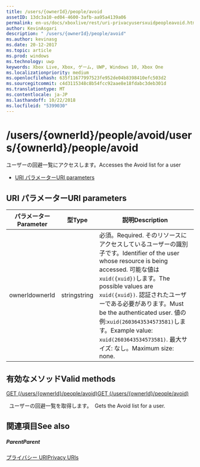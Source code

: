 ```yaml
---
title: /users/{ownerId}/people/avoid
assetID: 13dc3a10-ed04-4600-3afb-aa95a4139a06
permalink: en-us/docs/xboxlive/rest/uri-privacyusersxuidpeopleavoid.html
author: KevinAsgari
description: " /users/{ownerId}/people/avoid"
ms.author: kevinasg
ms.date: 20-12-2017
ms.topic: article
ms.prod: windows
ms.technology: uwp
keywords: Xbox Live, Xbox, ゲーム, UWP, Windows 10, Xbox One
ms.localizationpriority: medium
ms.openlocfilehash: 635f11677997523fe952de04b8398410efc503d2
ms.sourcegitcommit: c4d3115348c8b54fcc92aae8e18fdabc3deb301d
ms.translationtype: MT
ms.contentlocale: ja-JP
ms.lasthandoff: 10/22/2018
ms.locfileid: "5399030"
---
```

# <a name="usersowneridpeopleavoid"></a><span data-ttu-id="4b69f-104">/users/{ownerId}/people/avoid</span><span class="sxs-lookup"><span data-stu-id="4b69f-104">/users/{ownerId}/people/avoid</span></span>
<span data-ttu-id="4b69f-105">ユーザーの回避一覧にアクセスします。</span><span class="sxs-lookup"><span data-stu-id="4b69f-105">Accesses the Avoid list for a user</span></span>

  * [<span data-ttu-id="4b69f-106">URI パラメーター</span><span class="sxs-lookup"><span data-stu-id="4b69f-106">URI parameters</span></span>](#ID4EQ)

<a id="ID4EQ"></a>


## <a name="uri-parameters"></a><span data-ttu-id="4b69f-107">URI パラメーター</span><span class="sxs-lookup"><span data-stu-id="4b69f-107">URI parameters</span></span>

| <span data-ttu-id="4b69f-108">パラメーター</span><span class="sxs-lookup"><span data-stu-id="4b69f-108">Parameter</span></span>| <span data-ttu-id="4b69f-109">型</span><span class="sxs-lookup"><span data-stu-id="4b69f-109">Type</span></span>| <span data-ttu-id="4b69f-110">説明</span><span class="sxs-lookup"><span data-stu-id="4b69f-110">Description</span></span>|
| --- | --- | --- |
| <span data-ttu-id="4b69f-111">ownerId</span><span class="sxs-lookup"><span data-stu-id="4b69f-111">ownerId</span></span>| <span data-ttu-id="4b69f-112">string</span><span class="sxs-lookup"><span data-stu-id="4b69f-112">string</span></span>| <span data-ttu-id="4b69f-113">必須。</span><span class="sxs-lookup"><span data-stu-id="4b69f-113">Required.</span></span> <span data-ttu-id="4b69f-114">そのリソースにアクセスしているユーザーの識別子です。</span><span class="sxs-lookup"><span data-stu-id="4b69f-114">Identifier of the user whose resource is being accessed.</span></span> <span data-ttu-id="4b69f-115">可能な値は<code>xuid({xuid})</code>します。</span><span class="sxs-lookup"><span data-stu-id="4b69f-115">The possible values are <code>xuid({xuid})</code>.</span></span> <span data-ttu-id="4b69f-116">認証されたユーザーである必要があります。</span><span class="sxs-lookup"><span data-stu-id="4b69f-116">Must be the authenticated user.</span></span> <span data-ttu-id="4b69f-117">値の例:<code>xuid(2603643534573581)</code>します。</span><span class="sxs-lookup"><span data-stu-id="4b69f-117">Example value: <code>xuid(2603643534573581)</code>.</span></span> <span data-ttu-id="4b69f-118">最大サイズ: なし。</span><span class="sxs-lookup"><span data-stu-id="4b69f-118">Maximum size: none.</span></span> |

<a id="ID4ERB"></a>


## <a name="valid-methods"></a><span data-ttu-id="4b69f-119">有効なメソッド</span><span class="sxs-lookup"><span data-stu-id="4b69f-119">Valid methods</span></span>

[<span data-ttu-id="4b69f-120">GET (/users/{ownerId}/people/avoid)</span><span class="sxs-lookup"><span data-stu-id="4b69f-120">GET (/users/{ownerId}/people/avoid)</span></span>](uri-privacyusersxuidpeopleavoidget.md)

<span data-ttu-id="4b69f-121">&nbsp;&nbsp;ユーザーの回避一覧を取得します。</span><span class="sxs-lookup"><span data-stu-id="4b69f-121">&nbsp;&nbsp;Gets the Avoid list for a user.</span></span>

<a id="ID4E2B"></a>


## <a name="see-also"></a><span data-ttu-id="4b69f-122">関連項目</span><span class="sxs-lookup"><span data-stu-id="4b69f-122">See also</span></span>

<a id="ID4E4B"></a>


##### <a name="parent"></a><span data-ttu-id="4b69f-123">Parent</span><span class="sxs-lookup"><span data-stu-id="4b69f-123">Parent</span></span>

[<span data-ttu-id="4b69f-124">プライバシー URI</span><span class="sxs-lookup"><span data-stu-id="4b69f-124">Privacy URIs</span></span>](atoc-reference-privacyv2.md)
